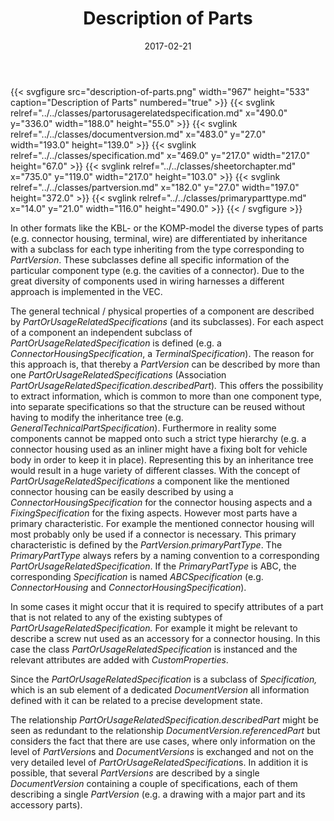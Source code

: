 ﻿---
title: Description of Parts
toc: false
type: specs
layout: diagram
date: "2017-02-21"
draft: false
specification: VEC
version: 1.1.3
documentType: "Recommendation"
elementType: Diagram
classes:
  - PartOrUsageRelatedSpecification
  - DocumentVersion
  - Specification
  - SheetOrChapter
  - PartVersion
  - PrimaryPartType
menu:
  VEC-1.1.3:    
    parent: description-of-components
    identifier: description-of-components/description-of-parts
    weight: 1003002 

# Prev/next pager order (if `docs_section_pager` enabled in `params.toml`)
weight: 1003002
---
{{< svgfigure src="description-of-parts.png" width="967" height="533" caption="Description of Parts" numbered="true" >}}
  {{< svglink relref="../../classes/partorusagerelatedspecification.md" x="490.0" y="336.0" width="188.0" height="55.0" >}}
  {{< svglink relref="../../classes/documentversion.md" x="483.0" y="27.0" width="193.0" height="139.0" >}}
  {{< svglink relref="../../classes/specification.md" x="469.0" y="217.0" width="217.0" height="67.0" >}}
  {{< svglink relref="../../classes/sheetorchapter.md" x="735.0" y="119.0" width="217.0" height="103.0" >}}
  {{< svglink relref="../../classes/partversion.md" x="182.0" y="27.0" width="197.0" height="372.0" >}}
  {{< svglink relref="../../classes/primaryparttype.md" x="14.0" y="21.0" width="116.0" height="490.0" >}}
{{< / svgfigure >}}
<p> In other formats like the KBL- or the KOMP-model the diverse types of parts (e.g. connector housing, terminal, wire) are differentiated by inheritance with a subclass for each type inheriting from the type corresponding to <i>PartVersion</i>. These subclasses define all specific information of the particular component type (e.g. the cavities of a connector). Due to the great diversity of components used in wiring harnesses a different approach is implemented in the VEC.     </p>      <p> The general technical /&#160;physical properties of a component are described by <i>PartOrUsageRelatedSpecifications </i>(and its subclasses). For each aspect of a component an independent subclass of <i>PartOrUsageRelatedSpecification</i> is defined (e.g. a <i>ConnectorHousingSpecification</i>, a <i>TerminalSpecification</i>). The reason for this approach is, that thereby a <i>PartVersion</i> can be described by more than one <i>PartOrUsageRelatedSpecifications </i>(Association <i>PartOrUsageRelatedSpecification.describedPart</i>)<i>.</i> This offers the possibility to extract information, which is common to more than one component type, into separate specifications so that the structure can be reused without having to modify the inheritance tree (e.g. <i>GeneralTechnicalPartSpecification</i>). Furthermore in reality some components cannot be mapped onto such a strict type hierarchy (e.g. a connector housing used as an inliner might have a fixing bolt for vehicle body in order to keep it in place). Representing this by an inheritance tree would result in a huge variety of different classes. With the concept of <i>PartOrUsageRelatedSpecifications </i>a component like the mentioned connector housing can be easily described by using a <i>ConnectorHousingSpecification</i> for the connector housing aspects and a <i>FixingSpecification </i>for the fixing aspects. However most parts have a primary characteristic. For example the mentioned connector housing will most probably only be used if a connector is necessary. This primary characteristic is defined by the <i>PartVersion.primaryPartType</i>. The <i>PrimaryPartType</i> always refers by a naming convention to a corresponding <i>PartOrUsageRelatedSpecification</i>. If the <i>PrimaryPartType</i> is ABC, the corresponding <i>Specification</i> is named <i>ABCSpecification</i> (e.g. <i>ConnectorHousing </i>and <i>ConnectorHousingSpecification</i>).     </p>      <p> In some cases it might occur that it is required to specify attributes of a part that is not related to any of the existing subtypes of <i>PartOrUsageRelatedSpecification.</i> For example it might be relevant to describe a screw nut used as an accessory for a connector housing. In this case the class <i>PartOrUsageRelatedSpecification</i> is instanced and the relevant attributes are added with <i>CustomProperties</i>.     </p>      <p> Since the <i>PartOrUsageRelatedSpecification</i> is a subclass of <i>Specification, </i>which is an sub element of a dedicated <i>DocumentVersion </i>all information defined with it can be related to a precise development state.     </p>      <p> The relationship <i>PartOrUsageRelatedSpecification.describedPart</i> might be seen as redundant to the relationship <i>DocumentVersion.referencedPart</i> but considers the fact that there are use cases, where only information on the level of <i>PartVersion</i>s and <i>DocumentVersions </i>is exchanged and not on the very detailed level of <i>PartOrUsageRelatedSpecification</i>s. In addition it is possible, that several <i>PartVersions</i> are described by a single <i>DocumentVersion</i> containing a couple of specifications, each of them describing a single <i>PartVersion </i>(e.g. a drawing with a major part and its accessory parts).      </p>